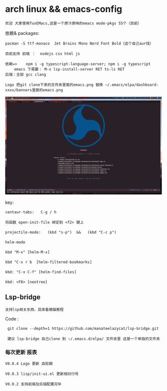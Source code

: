 # arch linux &&  emacs-config
 	欢迎 大家使用TuxEMacs,这是一个原汁原味的emacs mode-pkgs 55个（目前）

依赖& packages:

	pacman -S ttf-monaco  Jet Brains Mono Nerd Font Bold（这个自己aur找）
 	
	目前支持 前端 ：  nodejs css html js
			
	依赖=>	npm i -g typescript-language-server; npm i -g typescript	
		emacs 下需要： M-x lsp-install-server RET ts-ls RET	
	后端：全部 gcc clang
	
	Logo 把git clone下来的文件夹里面的emacs.png 替换 ~/.emacs/elpa/dashboard-xxxx/banners里面的emacs.png
 

![TuxEmacs](Tuxemacs.png "TuxEmacs")


key:
	
	centaur-tabs:	C-g / h 
	
	将函数 open-init-file 绑定到 <f2> 键上

	projectile-mode:   (kbd "s-p")  &&   (kbd "C-c p")
	
	helm-mode
	
	kbd "M-x" [helm-M-x]
		
	kbd "C-x r b  [helm-filtered-bookmarks]
	
	kbd: "C-x C-f" [helm-find-files]
	
	kbd: <F8> [neotree] 

## Lsp-bridge
	支持lsp相关东西，具体看懒猫教程
 
 Code :

	 git clone --depth=1 https://github.com/manateelazycat/lsp-bridge.git
	 
	 建议 lsp-bridge 自己clone 到 ~/.emacs.d/elpa/ 文件夹里 这是一个单独的文件夹


### 每次更新 报表

	V0.0.4 Logo 更新 血轮眼
	
	V0.0.3 lisp/init-ui.el 更新相对行号
		
	V0.0.2 支持前端及后端配置完毕



